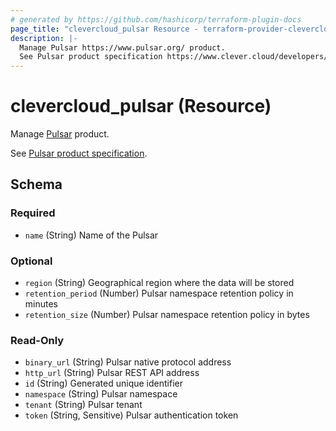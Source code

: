 ```yaml
---
# generated by https://github.com/hashicorp/terraform-plugin-docs
page_title: "clevercloud_pulsar Resource - terraform-provider-clevercloud"
description: |-
  Manage Pulsar https://www.pulsar.org/ product.
  See Pulsar product specification https://www.clever.cloud/developers/doc/addons/pulsar/.
---
```


# clevercloud_pulsar (Resource)

Manage [Pulsar](https://www.pulsar.org/) product.

See [Pulsar product specification](https://www.clever.cloud/developers/doc/addons/pulsar/).



<!-- schema generated by tfplugindocs -->
## Schema

### Required

- `name` (String) Name of the Pulsar

### Optional

- `region` (String) Geographical region where the data will be stored
- `retention_period` (Number) Pulsar namespace retention policy in minutes
- `retention_size` (Number) Pulsar namespace retention policy in bytes

### Read-Only

- `binary_url` (String) Pulsar native protocol address
- `http_url` (String) Pulsar REST API address
- `id` (String) Generated unique identifier
- `namespace` (String) Pulsar namespace
- `tenant` (String) Pulsar tenant
- `token` (String, Sensitive) Pulsar authentication token
